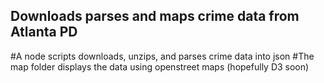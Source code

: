 ## Downloads parses and maps crime data from Atlanta PD

#A node scripts downloads, unzips, and parses crime data into json
#The map folder displays the data using openstreet maps (hopefully D3 soon)
